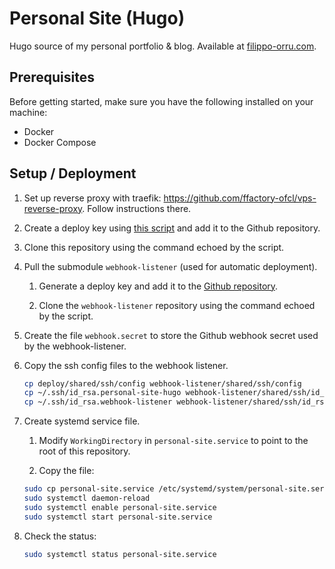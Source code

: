 # Personal Site (Hugo)
Hugo source of my personal portfolio & blog. Available at [filippo-orru.com](https://filippo-orru.com/).

## Prerequisites

Before getting started, make sure you have the following installed on your machine:

- Docker
- Docker Compose

## Setup / Deployment

1. Set up reverse proxy with traefik: https://github.com/ffactory-ofcl/vps-reverse-proxy. Follow instructions there.

1. Create a deploy key using [this script](https://gist.github.com/ffactory-ofcl/a4dcfc7a68c0b8d35487aa8297e98128) and add it to the Github repository.

1. Clone this repository using the command echoed by the script.

1. Pull the submodule `webhook-listener` (used for automatic deployment).
    
    1. Generate a deploy key and add it to the [Github repository](https://github.com/ffactory-ofcl/webhook-listener).

    2. Clone the `webhook-listener` repository using the command echoed by the script.

1. Create the file `webhook.secret` to store the Github webhook secret used by the webhook-listener.

1. Copy the ssh config files to the webhook listener.

    ```bash
    cp deploy/shared/ssh/config webhook-listener/shared/ssh/config
    cp ~/.ssh/id_rsa.personal-site-hugo webhook-listener/shared/ssh/id_rsa.personal-site-hugo
    cp ~/.ssh/id_rsa.webhook-listener webhook-listener/shared/ssh/id_rsa.webhook-listener
    ```

1. Create systemd service file.

    1. Modify `WorkingDirectory` in `personal-site.service` to point to the root of this repository.

    2. Copy the file:

    ```bash
    sudo cp personal-site.service /etc/systemd/system/personal-site.service
    sudo systemctl daemon-reload
    sudo systemctl enable personal-site.service
    sudo systemctl start personal-site.service
    ```

1. Check the status:
    
    ```bash
    sudo systemctl status personal-site.service
    ```